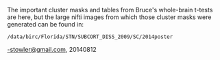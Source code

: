 The important cluster masks and tables from Bruce's whole-brain t-tests are here, but the large nifti images from which those cluster masks were generated can be found in:

`/data/birc/Florida/STN/SUBCORT_DISS_2009/SC/2014poster`

-stowler@gmail.com, 20140812
